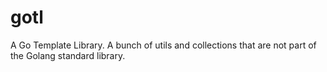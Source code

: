 # gotl
A Go Template Library. A bunch of utils and collections that are not part of the Golang standard library.
